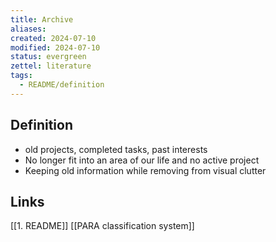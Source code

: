 ```yaml
---
title: Archive
aliases: 
created: 2024-07-10
modified: 2024-07-10
status: evergreen
zettel: literature
tags:
  - README/definition
---
```

## Definition
- old projects, completed tasks, past interests
- No longer fit into an area of our life and no active project
- Keeping old information while removing from visual clutter

## Links
[[1. README]]
[[PARA classification system]]
